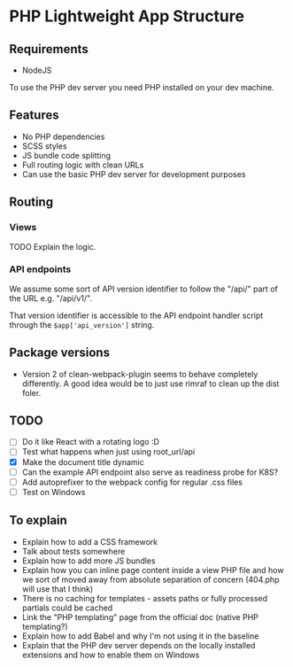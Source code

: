 # PHP Lightweight App Structure

## Requirements
* NodeJS

To use the PHP dev server you need PHP installed on your dev machine.

## Features
* No PHP dependencies
* SCSS styles
* JS bundle code splitting
* Full routing logic with clean URLs
* Can use the basic PHP dev server for development purposes

## Routing

### Views
TODO Explain the logic.

### API endpoints
We assume some sort of API version identifier to follow the "/api/" part of the URL e.g. "/api/v1/".

That version identifier is accessible to the API endpoint handler script through the `$app['api_version']` string.

## Package versions
* Version 2 of clean-webpack-plugin seems to behave completely differently. A good idea would be to just use rimraf to clean up the dist foler.

## TODO
- [ ] Do it like React with a rotating logo :D
- [ ] Test what happens when just using root_url/api
- [x] Make the document title dynamic
- [ ] Can the example API endpoint also serve as readiness probe for K8S?
- [ ] Add autoprefixer to the webpack config for regular .css files
- [ ] Test on Windows

## To explain
- Explain how to add a CSS framework
- Talk about tests somewhere
- Explain how to add more JS bundles
- Explain how you can inline page content inside a view PHP file and how we sort of moved away from absolute separation of concern (404.php will use that I think)
- There is no caching for templates - assets paths or fully processed partials could be cached
- Link the "PHP templating" page from the official doc (native PHP templating?)
- Explain how to add Babel and why I'm not using it in the baseline
- Explain that the PHP dev server depends on the locally installed extensions and how to enable them on Windows